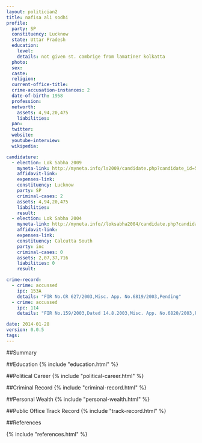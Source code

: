 ```yaml
---
layout: politician2
title: nafisa ali sodhi
profile: 
  party: SP
  constituency: Lucknow
  state: Uttar Pradesh
  education: 
    level: 
    details: not given st. cambrige from lamatiner kolkatta
  photo: 
  sex: 
  caste: 
  religion: 
  current-office-title: 
  crime-accusation-instances: 2
  date-of-birth: 1958
  profession: 
  networth: 
    assets: 4,94,20,475
    liabilities: 
  pan: 
  twitter: 
  website: 
  youtube-interview: 
  wikipedia: 

candidature: 
  - election: Lok Sabha 2009
    myneta-link: http://myneta.info/ls2009/candidate.php?candidate_id=5571
    affidavit-link: 
    expenses-link: 
    constituency: Lucknow 
    party: SP
    criminal-cases: 2
    assets: 4,94,20,475
    liabilities: 
    result:  
  - election: Lok Sabha 2004
    myneta-link: http://myneta.info//loksabha2004/candidate.php?candidate_id=5195
    affidavit-link: 
    expenses-link: 
    constituency: Calcutta South 
    party: inc
    criminal-cases: 0
    assets: 2,07,37,716
    liabilities: 0
    result:  

crime-record: 
  - crime: accussed
    ipc: 153A
    details: "FIR No.CR 627/2003,Misc. App. No.6819/2003,Pending" 
  - crime: accussed
    ipc: 114
    details: "FIR No.159/2003,Dated 14.8.2003,Misc. App. No.6820/2003,Pending" 

date: 2014-01-28
version: 0.0.5
tags: 
---
```

##Summary


##Education
{% include "education.html" %}


##Political Career
{% include "political-career.html" %}


##Criminal Record
{% include "criminal-record.html" %}


##Personal Wealth
{% include "personal-wealth.html" %}


##Public Office Track Record
{% include "track-record.html" %}


##References


{% include "references.html" %}